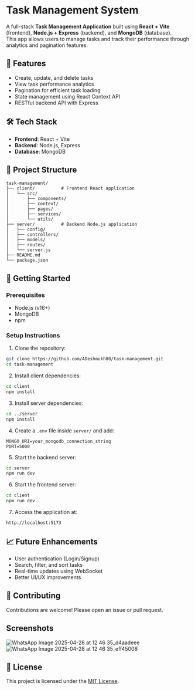 # Task Management System

A full-stack **Task Management Application** built using **React + Vite** (frontend), **Node.js + Express** (backend), and **MongoDB** (database).  
This app allows users to manage tasks and track their performance through analytics and pagination features.

## 🚀 Features

- Create, update, and delete tasks
- View task performance analytics
- Pagination for efficient task loading
- State management using React Context API
- RESTful backend API with Express

## 🛠 Tech Stack

- **Frontend**: React + Vite
- **Backend**: Node.js, Express
- **Database**: MongoDB

## 📂 Project Structure

```
task-management/
├── client/          # Frontend React application
│   └── src/
│       ├── components/
│       ├── context/
│       ├── pages/
│       ├── services/
│       └── utils/
├── server/          # Backend Node.js application
│   ├── config/
│   ├── controllers/
│   ├── models/
│   ├── routes/
│   └── server.js
├── README.md
└── package.json
```

## 🧩 Getting Started

### Prerequisites

- Node.js (v16+)
- MongoDB
- npm

### Setup Instructions

1. Clone the repository:

```bash
git clone https://github.com/ADeshmukh80/task-management.git
cd task-management
```

2. Install client dependencies:

```bash
cd client
npm install
```

3. Install server dependencies:

```bash
cd ../server
npm install
```

4. Create a `.env` file inside `server/` and add:

```plaintext
MONGO_URI=your_mongodb_connection_string
PORT=5000
```

5. Start the backend server:

```bash
cd server
npm run dev
```

6. Start the frontend server:

```bash
cd client
npm run dev
```

7. Access the application at:

```
http://localhost:5173
```

## 📈 Future Enhancements

- User authentication (Login/Signup)
- Search, filter, and sort tasks
- Real-time updates using WebSocket
- Better UI/UX improvements

## 🤝 Contributing

Contributions are welcome! Please open an issue or pull request.

## Screenshots

![WhatsApp Image 2025-04-28 at 12 46 35_d4aadeee](https://github.com/user-attachments/assets/5750ef95-b1ca-455c-8850-67a71b6af94c)
![WhatsApp Image 2025-04-28 at 12 46 35_eff45008](https://github.com/user-attachments/assets/5d51cd33-b391-4591-8009-041004472b6b)


## 📄 License

This project is licensed under the [MIT License](LICENSE).

